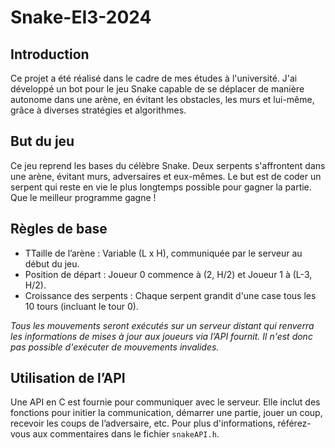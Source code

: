 # Snake-EI3-2024

## Introduction
Ce projet a été réalisé dans le cadre de mes études à l'université. J'ai développé un bot pour le jeu Snake capable de se déplacer de manière autonome dans une arène, en évitant les obstacles, les murs et lui-même, grâce à diverses stratégies et algorithmes.


## But du jeu
Ce jeu reprend les bases du célèbre Snake. Deux serpents s'affrontent dans une arène, évitant murs, adversaires et eux-mêmes. Le but est de coder un serpent qui reste en vie le plus longtemps possible pour gagner la partie. Que le meilleur programme gagne !

## Règles de base
- TTaille de l’arène : Variable (L x H), communiquée par le serveur au début du jeu.
- Position de départ : Joueur 0 commence à (2, H/2) et Joueur 1 à (L-3, H/2).
- Croissance des serpents : Chaque serpent grandit d'une case tous les 10 tours (incluant le tour 0).

*Tous les mouvements seront exécutés sur un serveur distant qui renverra les informations de mises à jour aux joueurs via l’API fournit. Il n'est donc pas possible d'exécuter de mouvements invalides.*

## Utilisation de l’API
Une API en C est fournie pour communiquer avec le serveur. Elle inclut des fonctions pour initier la communication, démarrer une partie, jouer un coup, recevoir les coups de l’adversaire, etc. Pour plus d'informations, référez-vous aux commentaires dans le fichier `snakeAPI.h`.


